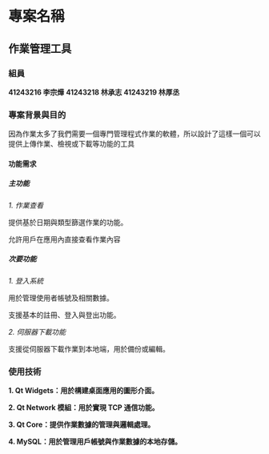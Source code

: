 # 專案名稱

## 作業管理工具

### 組員
__41243216 李宗燁__
__41243218 林承志__
__41243219 林厚丞__

### 專案背景與目的

因為作業太多了我們需要一個專門管理程式作業的軟體，所以設計了這樣一個可以提供上傳作業、檢視或下載等功能的工具

#### 功能需求

##### 主功能

_1. 作業查看_

提供基於日期與類型篩選作業的功能。

允許用戶在應用內直接查看作業內容

##### 次要功能

_1. 登入系統_

用於管理使用者帳號及相關數據。

支援基本的註冊、登入與登出功能。

_2. 伺服器下載功能_

支援從伺服器下載作業到本地端，用於備份或編輯。

### 使用技術

__1. Qt Widgets：用於構建桌面應用的圖形介面。__

__2. Qt Network 模組：用於實現 TCP 通信功能。__

__3. Qt Core：提供作業數據的管理與邏輯處理。__

__4. MySQL：用於管理用戶帳號與作業數據的本地存儲。__

